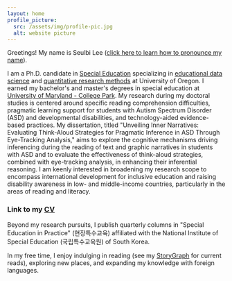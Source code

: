 ```yaml
---
layout: home
profile_picture:
  src: /assets/img/profile-pic.jpg
  alt: website picture
---
```


<p>
Greetings! My name is Seulbi Lee (<a href="https://namedrop.io/seulbilee">click here to learn how to pronounce my name</a>).
</p>
<p>
I am a Ph.D. candidate in <a href="https://education.uoregon.edu/sped/graduate/phd">Special Education</a> specializing in <a href="https://education.uoregon.edu/epol/specialization-educational-data-science">educational data science</a> and <a href="https://education.uoregon.edu/qrme/qrm-specialization">quantitative research methods</a> at University of Oregon. I earned my bachelor's and master's degrees in special education at <a href="https://education.umd.edu/academics/departments/chse/edsp">University of Maryland - College Park</a>. My research during my doctoral studies is centered around specific reading comprehension difficulties, pragmatic learning support for students with Autism Spectrum Disorder (ASD) and developmental disabilities, and technology-aided evidence-based practices. My dissertation, titled "Unveiling Inner Narratives: Evaluating Think-Aloud Strategies for Pragmatic Inference in ASD Through Eye-Tracking Analysis," aims to explore the cognitive mechanisms driving inferencing during the reading of text and graphic narratives in students with ASD and to evaluate the effectiveness of think-aloud strategies, combined with eye-tracking analysis, in enhancing their inferential reasoning. I am keenly interested in broadening my research scope to encompass international development for inclusive education and raising disability awareness in low- and middle-income countries, particularly in the areas of reading and literacy. 
</p>

###  Link to my <a href="https://drive.google.com/file/d/1vJc0ItTJJ2prElBHM7OfCOVWhWXO6id9/view?usp=sharing">CV</a>

<p>
Beyond my research pursuits, I publish quarterly columns in "Special Education in Practice" (현장특수교육) affiliated with the National Institute of Special Education (국립특수교육원) of South Korea.
</p>
<p>
In my free time, I enjoy indulging in reading (see my <a href="https://app.thestorygraph.com/profile/sseul1">StoryGraph</a> for current reads), exploring new places, and expanding my knowledge with foreign languages.
</p>